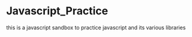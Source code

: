 # Javascript_Practice
this is a javascript sandbox to practice javascript and its various libraries 
